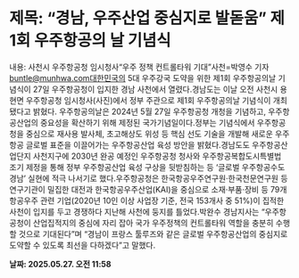 # **제목: “경남, 우주산업 중심지로 발돋움” 제1회 우주항공의 날 기념식**

  내용: 사천시 우주항공청 임시청사“우주 정책 컨트롤타워 기대”사천=박영수 기자 buntle@munhwa.com대한민국의 5대 우주강국 도약을 위한 제1회 우주항공의날 기념식이 27일 우주항공청이 입지한 경남 사천에서 열렸다.경남도는 이날 오전 사천시 용현면 우주항공청 임시청사(사진)에서 정부 주관으로 제1회 우주항공의날 기념식이 개최됐다고 밝혔다. 우주항공의날은 2024년 5월 27일 우주항공청 개청을 기념하고, 우주항공산업의 중요성을 확산하기 위해 제정된 국가기념일이다.정부는 기념식에서 우주항공청을 중심으로 재사용 발사체, 초고해상도 위성 등 핵심 선도 기술을 개발해 새로운 우주항공 글로벌 표준을 이끌어가는 우주항공산업 육성 방안을 밝혔다.경남도도 우주항공산업단지 사천지구에 2030년 완공 예정인 우주항공청 청사와 우주항공복합도시특별법 조기 제정을 통해 정부 우주항공산업 육성 구상을 뒷받침하는 등 ‘글로벌 우주항공수도 경남’ 실현에 적극 나서기로 했다.우주항공청은 한국항공우주연구원·한국천문연구원 등 연구기관이 밀집한 대전과 한국항공우주산업(KAI)을 중심으로 소재·부품·장비 등 79개 항공우주 관련 기업(2020년 10인 이상 사업장 기준, 전국 153개사 중 51%)이 집적한 사천이 입지를 두고 경쟁하다 지난해 사천에 둥지를 틀었다.박완수 경남지사는 “우주항공청이 산업집적지의 중심에 자리 잡아 국가 우주정책의 컨트롤타워 역할을 충분히 수행할 것으로 기대된다”며 “경남이 프랑스 툴루즈와 같은 글로벌 우주항공산업의 중심지로 도약할 수 있도록 최선을 다하겠다”고 말했다.

  **날짜: 2025.05.27. 오전 11:58**